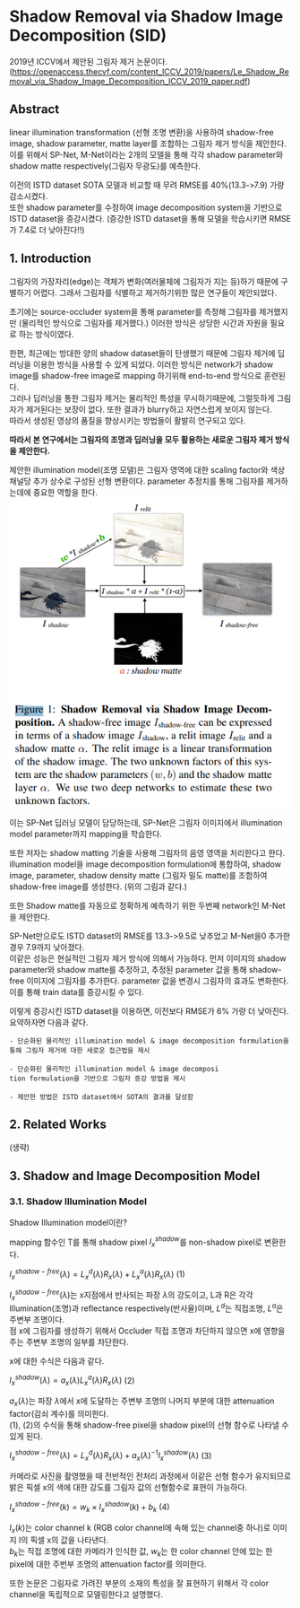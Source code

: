 # Shadow Removal via Shadow Image Decomposition (SID)  

2019년 ICCV에서 제안된 그림자 제거 논문이다.  
(https://openaccess.thecvf.com/content_ICCV_2019/papers/Le_Shadow_Removal_via_Shadow_Image_Decomposition_ICCV_2019_paper.pdf)

## Abstract  

linear illumination transformation (선형 조명 변환)을 사용하여 shadow-free image, shadow parameter, matte layer를 조합하는 그림자 제거 방식을 제안한다.  
이를 위해서 SP-Net, M-Net이라는 2개의 모델을 통해 각각 shadow parameter와 shadow matte respectively(그림자 무광도)를 예측한다.  

이전의 ISTD dataset SOTA 모델과 비교할 때 무려 RMSE를 40%(13.3->7.9) 가량 감소시켰다.  
또한 shadow parameter를 수정하여 image decomposition system을 기반으로 ISTD dataset을 증강시켰다. (증강한 ISTD dataset을 통해 모델을 학습시키면 RMSE가 7.4로 더 낮아진다!!)  

## 1. Introduction  

그림자의 가장자리(edge)는 객체가 변화(여러물체에 그림자가 지는 등)하기 때문에 구별하기 어렵다. 그래서 그림자를 식별하고 제거하기위한 많은 연구들이 제안되었다.  

초기에는 source-occluder system을 통해 parameter를 측정해 그림자를 제거했지만 (물리적인 방식으로 그림자를 제거했다.) 이러한 방식은 상당한 시간과 자원을 필요로 하는 방식이였다.  

한편, 최근에는 방대한 양의 shadow dataset들이 탄생했기 때문에 그림자 제거에 딥러닝을 이용한 방식을 사용할 수 있게 되었다. 이러한 방식은 network가 shadow image를 shadow-free image로 mapping 하기위해 end-to-end 방식으로 훈련된다.  
그러나 딥러닝을 통한 그림자 제거는 물리적인 특성을 무시하기때문에, 그럴듯하게 그림자가 제거된다는 보장이 없다. 또한 결과가 blurry하고 자연스럽게 보이지 않는다.  
따라서 생성된 영상의 품질을 향상시키는 방법들이 활발히 연구되고 있다.  

**따라서 본 연구에서는 그림자의 조명과 딥러닝을 모두 활용하는 새로운 그림자 제거 방식을 제안한다.**  

제안한 illumination model(조명 모델)은 그림자 영역에 대한 scaling factor와 색상 채널당 추가 상수로 구성된 선형 변환이다. parameter 추정치를 통해 그림자를 제거하는데에 중요한 역할을 한다.  
![img](./Asset/20.png)  
  
이는 SP-Net 딥러닝 모델이 담당하는데, SP-Net은 그림자 이미지에서 illumination model parameter까지 mapping을 학습한다.  

또한 저자는 shadow matting 기술을 사용해 그림자의 음영 영역을 처리한다고 한다. illumination model을 image decomposition formulation에 통합하여, shadow image, parameter, shadow density matte (그림자 밀도 matte)를 조합하여 shadow-free image를 생성한다. (위의 그림과 같다.)  

또한 Shadow matte를 자동으로 정확하게 예측하기 위한 두번째 network인 M-Net을 제안한다.  

SP-Net만으로도 ISTD dataset의 RMSE를 13.3->9.5로 낮추었고 M-Net을0 추가한 경우 7.9까지 낮아졌다.  
이같은 성능은 현실적인 그림자 제거 방식에 의해서 가능하다. 먼저 이미지의 shadow parameter와 shadow matte를 추정하고, 추정된 parameter 값을 통해 shadow-free 이미지에 그림자를 추가한다. parameter 값을 변경시 그림자의 효과도 변화한다. 이를 통해 train data를 증강시킬 수 있다.  

이렇게 증강시킨 ISTD dataset을 이용하면, 이전보다 RMSE가 6% 가량 더 낮아진다.  
요약하자면 다음과 같다.  

    - 단순화된 물리적인 illumination model & image decomposition formulation을 통해 그림자 제거에 대한 새로운 접근법을 제시

    - 단순화된 물리적인 illumination model & image decomposi
    tion formulation을 기반으로 그림자 증강 방법을 제시  

    - 제안한 방법은 ISTD dataset에서 SOTA의 결과를 달성함  

## 2. Related Works  

(생략)  

## 3. Shadow and Image Decomposition Model  

### 3.1. Shadow Illumination Model  

Shadow Illumination model이란?  

mapping 함수인 T를 통해 shadow pixel $I_x^{shadow}$를 non-shadow pixel로 변환한다.  

$I_x^{shadow-free}(\lambda)=L_x^d(\lambda)R_x(\lambda)+L_x^a(\lambda)R_x(\lambda)$ (1)  

$I_x^{shadow-free}(\lambda)$는 x지점에서 반사되는 파장 $\lambda$의 강도이고, L과 R은 각각 Illumination(조명)과 reflectance respectively(반사율)이며, $L^d$는 직접조명, $L^a$은 주변부 조명이다.  
점 x에 그림자를 생성하기 위해서 Occluder 직접 조명과 차단하지 않으면 x에 영향을 주는 주변부 조명의 일부를 차단한다.  

x에 대한 수식은 다음과 같다.  

$I_x^{shadow}(\lambda)=a_x(\lambda)L_x^a(\lambda)R_x(\lambda)$ (2)  

$a_x(\lambda)$는 파장 $\lambda$에서 x에 도달하는 주변부 조명의 나머지 부분에 대한 attenuation factor(감쇠 계수)를 의미한다.  
(1), (2)의 수식을 통해 shadow-free pixel을 shadow pixel의 선형 함수로 나타낼 수 있게 된다.  

$I_x^{shadow-free}(\lambda)=L_x^d(\lambda)R_x(\lambda)+a_x(\lambda)^{-1}I_x^{shadow}(\lambda)$ (3)  

카메라로 사진을 촬영했을 때 전반적인 전처리 과정에서 이같은 선형 함수가 유지되므로 밝은 픽셀 x의 색에 대한 강도를 그림자 값의 선형함수로 표현이 가능하다.  

$I_x^{shadow-free}(k) = w_k \times I_x^{shadow}(k) + b_k$ (4)  

$I_x(k)$는 color channel k (RGB color channel에 속해 있는 channel중 하나)로 이미지 I의 픽셀 x의 값을 나타낸다.  
$b_k$는 직접 조명에 대한 카메라가 인식한 값, $w_k$는 한 color channel 안에 있는 한 pixel에 대한 주번부 조명의 attenuation factor를 의미한다.  

또한 논문은 그림자로 가려진 부분의 소재의 특성을 잘 표현하기 위해서 각 color channel을 독립적으로 모델링한다고 설명했다.  

